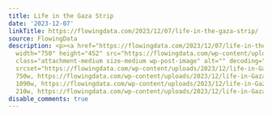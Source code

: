 ```yaml
---
title: Life in the Gaza Strip
date: '2023-12-07'
linkTitle: https://flowingdata.com/2023/12/07/life-in-the-gaza-strip/
source: FlowingData
description: <p><a href="https://flowingdata.com/2023/12/07/life-in-the-gaza-strip/"><img
  width="750" height="452" src="https://flowingdata.com/wp-content/uploads/2023/12/life-in-Gaza-750x452.png"
  class="attachment-medium size-medium wp-post-image" alt="" decoding="async" loading="lazy"
  srcset="https://flowingdata.com/wp-content/uploads/2023/12/life-in-Gaza-750x452.png
  750w, https://flowingdata.com/wp-content/uploads/2023/12/life-in-Gaza-1090x657.png
  1090w, https://flowingdata.com/wp-content/uploads/2023/12/life-in-Gaza-210x127.png
  210w, https://flowingdata.com/wp-content/uploads/2023/12/life-in-Gaza-768x4 ...
disable_comments: true
---
```

<p><a href="https://flowingdata.com/2023/12/07/life-in-the-gaza-strip/"><img width="750" height="452" src="https://flowingdata.com/wp-content/uploads/2023/12/life-in-Gaza-750x452.png" class="attachment-medium size-medium wp-post-image" alt="" decoding="async" loading="lazy" srcset="https://flowingdata.com/wp-content/uploads/2023/12/life-in-Gaza-750x452.png 750w, https://flowingdata.com/wp-content/uploads/2023/12/life-in-Gaza-1090x657.png 1090w, https://flowingdata.com/wp-content/uploads/2023/12/life-in-Gaza-210x127.png 210w, https://flowingdata.com/wp-content/uploads/2023/12/life-in-Gaza-768x4 ...